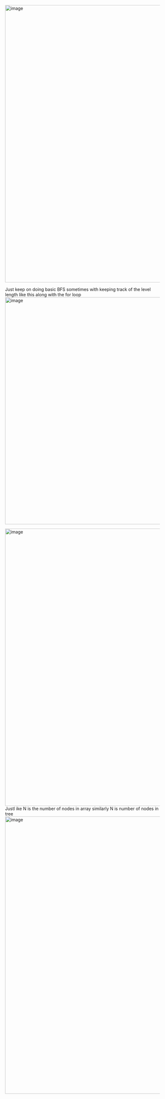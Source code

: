 <img width="900" alt="image" src="https://github.com/user-attachments/assets/30528cd3-154e-4729-bc10-cd41cfc24407" />




Just keep on doing basic BFS sometimes with keeping track of the level length like this along with the for loop
<img width="737" alt="image" src="https://github.com/gregbg218/DSA/assets/72642906/0cb46894-1fa1-4443-805b-b9321160d0f8">


<img width="900" alt="image" src="https://github.com/user-attachments/assets/19ebdea1-b3a3-4222-b4ee-4b8344780273" />
Justl ike N is the number of nodes in array similarly N is number of nodes in tree

<img width="900" alt="image" src="https://github.com/user-attachments/assets/db5ea61a-8a21-4daf-a4ee-edf5cfffc662" />



